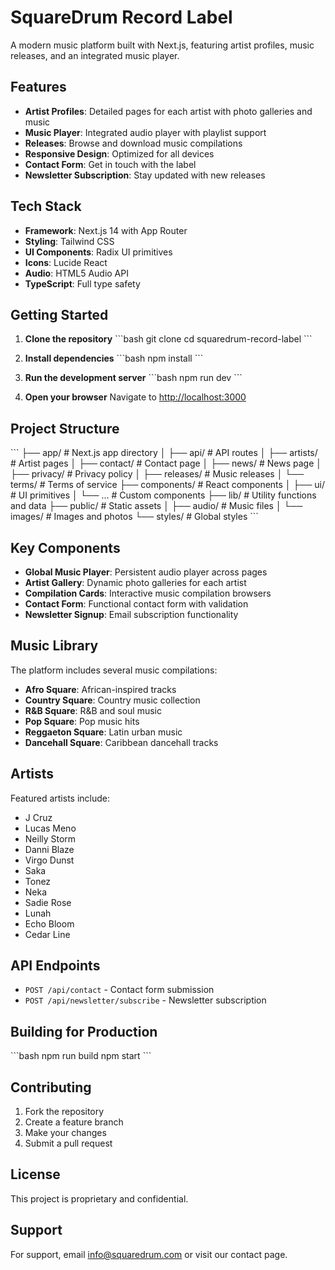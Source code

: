 # SquareDrum Record Label

A modern music platform built with Next.js, featuring artist profiles, music releases, and an integrated music player.

## Features

- **Artist Profiles**: Detailed pages for each artist with photo galleries and music
- **Music Player**: Integrated audio player with playlist support
- **Releases**: Browse and download music compilations
- **Responsive Design**: Optimized for all devices
- **Contact Form**: Get in touch with the label
- **Newsletter Subscription**: Stay updated with new releases

## Tech Stack

- **Framework**: Next.js 14 with App Router
- **Styling**: Tailwind CSS
- **UI Components**: Radix UI primitives
- **Icons**: Lucide React
- **Audio**: HTML5 Audio API
- **TypeScript**: Full type safety

## Getting Started

1. **Clone the repository**
   \`\`\`bash
   git clone <repository-url>
   cd squaredrum-record-label
   \`\`\`

2. **Install dependencies**
   \`\`\`bash
   npm install
   \`\`\`

3. **Run the development server**
   \`\`\`bash
   npm run dev
   \`\`\`

4. **Open your browser**
   Navigate to [http://localhost:3000](http://localhost:3000)

## Project Structure

\`\`\`
├── app/                    # Next.js app directory
│   ├── api/               # API routes
│   ├── artists/           # Artist pages
│   ├── contact/           # Contact page
│   ├── news/              # News page
│   ├── privacy/           # Privacy policy
│   ├── releases/          # Music releases
│   └── terms/             # Terms of service
├── components/            # React components
│   ├── ui/               # UI primitives
│   └── ...               # Custom components
├── lib/                  # Utility functions and data
├── public/               # Static assets
│   ├── audio/            # Music files
│   └── images/           # Images and photos
└── styles/               # Global styles
\`\`\`

## Key Components

- **Global Music Player**: Persistent audio player across pages
- **Artist Gallery**: Dynamic photo galleries for each artist
- **Compilation Cards**: Interactive music compilation browsers
- **Contact Form**: Functional contact form with validation
- **Newsletter Signup**: Email subscription functionality

## Music Library

The platform includes several music compilations:
- **Afro Square**: African-inspired tracks
- **Country Square**: Country music collection
- **R&B Square**: R&B and soul music
- **Pop Square**: Pop music hits
- **Reggaeton Square**: Latin urban music
- **Dancehall Square**: Caribbean dancehall tracks

## Artists

Featured artists include:
- J Cruz
- Lucas Meno
- Neilly Storm
- Danni Blaze
- Virgo Dunst
- Saka
- Tonez
- Neka
- Sadie Rose
- Lunah
- Echo Bloom
- Cedar Line

## API Endpoints

- `POST /api/contact` - Contact form submission
- `POST /api/newsletter/subscribe` - Newsletter subscription

## Building for Production

\`\`\`bash
npm run build
npm start
\`\`\`

## Contributing

1. Fork the repository
2. Create a feature branch
3. Make your changes
4. Submit a pull request

## License

This project is proprietary and confidential.

## Support

For support, email info@squaredrum.com or visit our contact page.
